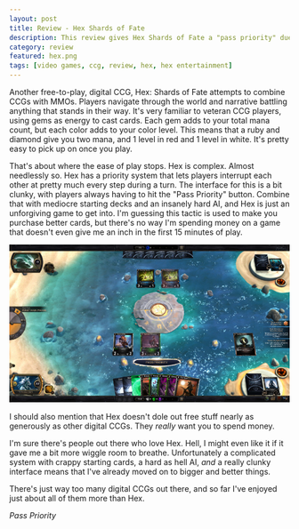 ```yaml
---
layout: post
title: Review - Hex Shards of Fate
description: This review gives Hex Shards of Fate a "pass priority" due to being needlessly complex.
category: review
featured: hex.png
tags: [video games, ccg, review, hex, hex entertainment]
---
```


Another free-to-play, digital CCG, Hex: Shards of Fate attempts to combine CCGs with MMOs. Players navigate through the world and narrative battling anything that stands in their way. It's very familiar to veteran CCG players, using gems as energy to cast cards. Each gem adds to your total mana count, but each color adds to your color level. This means that a ruby and diamond give you two mana, and 1 level in red and 1 level in white. It's pretty easy to pick up on once you play.

That's about where the ease of play stops. Hex is complex. Almost needlessly so. Hex has a priority system that lets players interrupt each other at pretty much every step during a turn. The interface for this is a bit clunky, with players always having to hit the "Pass Priority" button. Combine that with mediocre starting decks and an insanely hard AI, and Hex is just an unforgiving game to get into. I'm guessing this tactic is used to make you purchase better cards, but there's no way I'm spending money on a game that doesn't even give me an inch in the first 15 minutes of play.

![Pass Priority](/images/hexpriority.jpg)

I should also mention that Hex doesn't dole out free stuff nearly as generously as other digital CCGs. They *really* want you to spend money.

I'm sure there's people out there who love Hex. Hell, I might even like it if it gave me a bit more wiggle room to breathe. Unfortunately a complicated system with crappy starting cards, a hard as hell AI, *and* a really clunky interface means that I've already moved on to bigger and better things.

There's just way too many digital CCGs out there, and so far I've enjoyed just about all of them more than Hex.

*Pass Priority*
